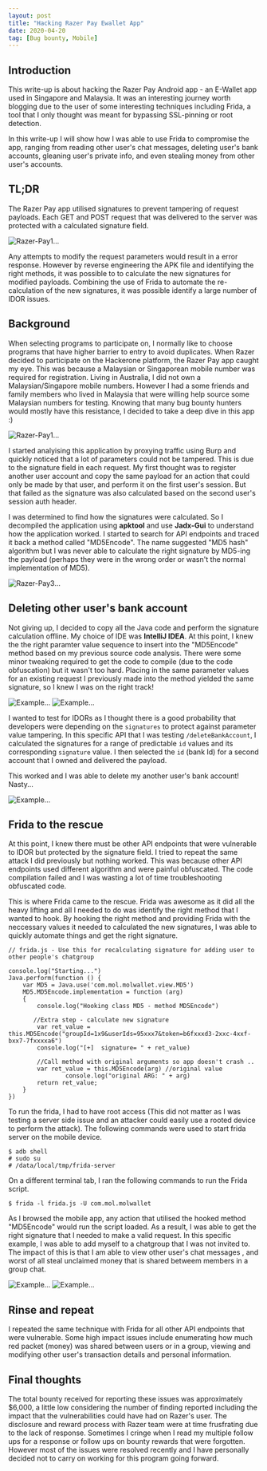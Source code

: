 ```yaml
---
layout: post
title: "Hacking Razer Pay Ewallet App"
date: 2020-04-20
tag: [Bug bounty, Mobile]
---
```


## Introduction
This write-up is about hacking the Razer Pay Android app - an E-Wallet app used in Singapore and Malaysia. It was an interesting journey worth blogging due to the user of some interesting techniques including Frida, a tool that I only thought was meant for bypassing SSL-pinning or root detection. 

In this write-up I will show how I was able to use Frida to compromise the app, ranging from reading other user's chat messages, deleting user's bank accounts, gleaning user's private info, and even stealing money from other user's accounts.


## TL;DR
The Razer Pay app utilised signatures to prevent tampering of request payloads. Each GET and POST request that was delivered to the server was protected with a calculated signature field. 

![Razer-Pay1...](/assets/img/blog/Razer-Pay1.png)

Any attempts to modify the request parameters would result in a error response. However by reverse engineering the APK file and identifying the right methods, it was possible to to calculate the new signatures for modified payloads. Combining the use of Frida to automate the re-calculation of the new signatures, it was possible identify a large number of IDOR issues.

## Background
When selecting programs to participate on, I normally like to choose programs that have higher barrier to entry to avoid duplicates. When Razer decided to participate on the Hackerone platform, the Razer Pay app caught my eye. This was because a Malaysian or Singaporean mobile number was required for registration. Living in Australia, I did not own a Malaysian/Singapore mobile numbers. However I had a some friends and family members who lived in Malaysia that were willing help source some Malaysian numbers for testing. Knowing that many bug bounty hunters would mostly have this resistance, I decided to take a deep dive in this app :)

![Razer-Pay1...](/assets/img/blog/Razer-Pay2.png)


I started analyising this application by proxying traffic using Burp and quickly noticed that a lot of parameters could not be tampered. This is due to the signature field in each request. My first thought was to register another user account and copy the same payload for an action that could only be made by that user, and perform it on the first user's session. But that failed as the signature was also calculated based on the second user's session auth header.

I was determined to find how the signatures were calculated. So I decompiled the application using **apktool** and use **Jadx-Gui** to understand how the application worked. I started to search for API endpoints and traced it back a method called "MD5Encode". The name suggested "MD5 hash" algorithm but I was never able to calculate the right signature by MD5-ing the payload (perhaps they were in the wrong order or wasn't the normal implementation of MD5).

![Razer-Pay3...](/assets/img/blog/Razer-Pay3.png)

## Deleting other user's bank account
Not giving up, I decided to copy all the Java code and perform the signature calculation offline. My choice of IDE was **IntelliJ IDEA**. At this point, I knew the the right paramter value sequence to insert into the "MD5Encode" method based on my previous source code analysis. There were some minor tweaking required to get the code to compile (due to the code obfuscation) but it wasn't too hard. Placing in the same parameter values for an existing request I previously made into the method yielded the same signature, so I knew I was on the right track!

![Example...](/assets/img/blog/Razer-Pay4.png)
![Example...](/assets/img/blog/Razer-Pay5.png)

I wanted to test for IDORs as I thought there is a good probability that developers were depending on the `signatures` to protect against parameter value tampering. In this specific API that I was testing `/deleteBankAccount`, I calculated the signatures for a range of predictable `id` values and its corresponding `signature` value. I then selected the `id` (bank Id) for a second account that I owned and delivered the payload.

This worked and I was able to delete my another user's bank account! Nasty...

![Example...](/assets/img/blog/Razer-Pay6.png)


## Frida to the rescue
At this point, I knew there must be other API endpoints that were vulnerable to IDOR but protected by the signature field. I tried to repeat the same attack I did previously but nothing worked. This was because other API endpoints used different algorithm and were painful obfuscated. The code compilation failed and I was wasting a lot of time troubleshooting obfuscated code.

This is where Frida came to the rescue. Frida was awesome as it did all the heavy lifting and all I needed to do was identify the right method that I wanted to hook. By hooking the right method and providing Frida with the neccessary values it needed to calculated the new signatures, I was able to quickly automate things and get the right signature.

```
// frida.js - Use this for recalculating signature for adding user to other people's chatgroup

console.log("Starting...")
Java.perform(function () {
    var MD5 = Java.use('com.mol.molwallet.view.MD5')
    MD5.MD5Encode.implementation = function (arg)
    {
        console.log("Hooking class MD5 - method MD5Encode")

       //Extra step - calculate new signature
        var ret_value = this.MD5Encode("groupId=1x9&userIds=95xxx7&token=b6fxxxd3-2xxc-4xxf-bxx7-7fxxxxa6")
        console.log("[+]  signature= " + ret_value)

        //Call method with original arguments so app doesn't crash ..
        var ret_value = this.MD5Encode(arg) //original value
                console.log("original ARG: " + arg)  
        return ret_value;
    }
})
```

To run the frida, I had to have root access (This did not matter as I was testing a server side issue and an attacker could easily use a rooted device to perform the attack). The following commands were used to start frida server on the mobile device.

```
$ adb shell
# sudo su
# /data/local/tmp/frida-server
```

On a different terminal tab, I ran the following commands to run the Frida script.

```
$ frida -l frida.js -U com.mol.molwallet
```

As I browsed the mobile app, any action that utilised the hooked method "MD5Encode" would run the script loaded. As a result, I was able to get the right signature that I needed to make a valid request. In this specific example, I was able to add myself to a chatgroup that I was not invited to. The impact of this is that I am able to view other user's chat messages , and worst of all steal unclaimed money that is shared betweem members in a group chat.

![Example...](/assets/img/blog/Razer-Pay7.png)
![Example...](/assets/img/blog/Razer-Pay8.png)


## Rinse and repeat
I repeated the same technique with Frida for all other API endpoints that were vulnerable. Some high impact issues include enumerating how much red packet (money) was shared between users or in a group, viewing and modifying other user's transaction details and personal information.


## Final thoughts
The total bounty received for reporting these issues was approximately $6,000, a little low considering the number of finding reported including the impact that the vulnerabilities could have had on Razer's user. The disclosure and reward process with Razer team were at time frusfrating due to the lack of response. Sometimes I cringe when I read my multiple follow ups for a response or follow ups on bounty rewards that were forgotten. However most of the issues were resolved recently and I have personally decided not to carry on working for this program going forward.